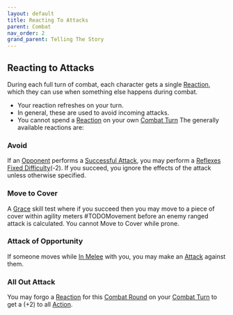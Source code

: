 ```yaml
---
layout: default
title: Reacting To Attacks
parent: Combat
nav_order: 2
grand_parent: Telling The Story
---
```


## Reacting to Attacks
During each full turn of combat, each character gets a single [Reaction](Terminology#Reaction), which they can use when something else happens during combat. 
* Your reaction refreshes on your turn. 
* In general, these are used to avoid incoming attacks. 
* You cannot spend a [Reaction](Terminology#Reaction) on your own [Combat Turn](Terminology#Combat%20Turn)
The generally available reactions are:

### Avoid
If an [Opponent](Terminology#Opponent) performs a [Successful Attack](Terminology#Successful%20Attack), you may perform a [Reflexes](Agility#Reflexes) [Fixed Difficulty](Skills#Fixed%20Difficulty)(-2). If you succeed, you ignore the effects of the attack unless otherwise specified.

### Move to Cover
A [Grace](Agility#Grace) skill test where if you succeed then you may move to a piece of cover within agility meters #TODOMovement before an enemy ranged attack is calculated. You cannot Move to Cover while prone.

### Attack of Opportunity
If someone moves while [In Melee](Terminology#In%20Melee) with you, you may make an [Attack](Terminology#Attack) against them.

### All Out Attack
You may forgo a [Reaction](Terminology#Reaction) for this [Combat Round](Terminology#Combat%20Round) on your [Combat Turn](Terminology#Combat%20Turn) to get a (+2) to all [Action](Terminology#Action).